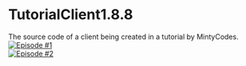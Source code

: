 # TutorialClient1.8.8
The source code of a client being created in a tutorial by MintyCodes.<br>
[![Episode #1](http://mintyplays.com/mintycodes/thumbnail1.png)](https://www.youtube.com/watch?v=OOrVK6s1wrM)<br>
[![Episode #2](http://mintyplays.com/mintycodes/thumbnail2.png)](https://www.youtube.com/watch?v=RPWnwrbIRzw)
